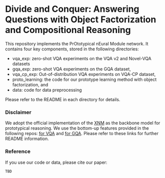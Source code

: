 # Divide and Conquer: Answering Questions with Object Factorization and Compositional Reasoning

This repository implements the PrOtotypical nEural Module network. It contains four key components, stored in the following directories:
- vqa_exp: zero-shot VQA experiments on the VQA v2 and Novel-VQA datasets
- gqa_exp: zero-shot VQA experiments on the GQA dataset,
- vqa_cp_exp: Out-of-distribution VQA experiments on VQA-CP dataset,
- proto_learning: the code for our prototype learning method with object factorization, and
- data: code for data preprocessing

Please refer to the README in each directory for details.

### Disclaimer
We adopt the official implementation of the [XNM](https://github.com/shijx12/XNM-Net) as the backbone model for prototypical reasoning. We use the bottom-up features provided in the following repos: [for VQA](https://github.com/peteanderson80/bottom-up-attention) and [for GQA](https://github.com/airsplay/lxmert). Please refer to these links for further README information.


### Reference
If you use our code or data, please cite our paper:
```
TBD
```
